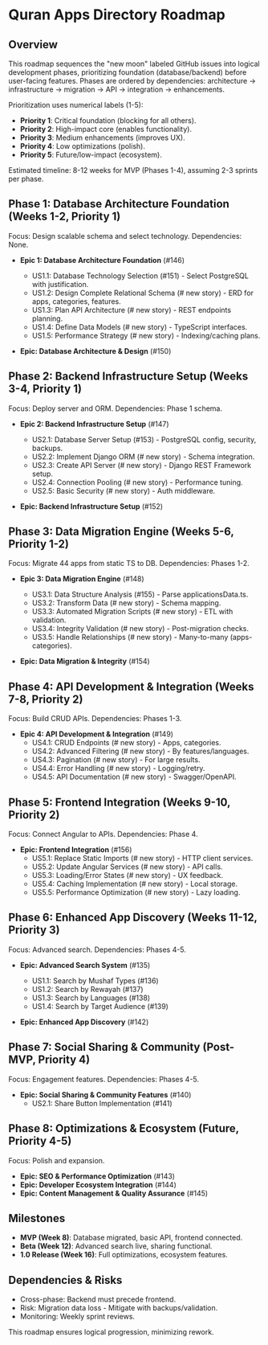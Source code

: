 # Quran Apps Directory Roadmap

## Overview
This roadmap sequences the "new moon" labeled GitHub issues into logical development phases, prioritizing foundation (database/backend) before user-facing features. Phases are ordered by dependencies: architecture → infrastructure → migration → API → integration → enhancements.

Prioritization uses numerical labels (1-5):
- **Priority 1**: Critical foundation (blocking for all others).
- **Priority 2**: High-impact core (enables functionality).
- **Priority 3**: Medium enhancements (improves UX).
- **Priority 4**: Low optimizations (polish).
- **Priority 5**: Future/low-impact (ecosystem).

Estimated timeline: 8-12 weeks for MVP (Phases 1-4), assuming 2-3 sprints per phase.

## Phase 1: Database Architecture Foundation (Weeks 1-2, Priority 1)
Focus: Design scalable schema and select technology. Dependencies: None.

- **Epic 1: Database Architecture Foundation** (#146)
  - US1.1: Database Technology Selection (#151) - Select PostgreSQL with justification.
  - US1.2: Design Complete Relational Schema (# new story) - ERD for apps, categories, features.
  - US1.3: Plan API Architecture (# new story) - REST endpoints planning.
  - US1.4: Define Data Models (# new story) - TypeScript interfaces.
  - US1.5: Performance Strategy (# new story) - Indexing/caching plans.

- **Epic: Database Architecture & Design** (#150)

## Phase 2: Backend Infrastructure Setup (Weeks 3-4, Priority 1)
Focus: Deploy server and ORM. Dependencies: Phase 1 schema.

- **Epic 2: Backend Infrastructure Setup** (#147)
  - US2.1: Database Server Setup (#153) - PostgreSQL config, security, backups.
  - US2.2: Implement Django ORM (# new story) - Schema integration.
  - US2.3: Create API Server (# new story) - Django REST Framework setup.
  - US2.4: Connection Pooling (# new story) - Performance tuning.
  - US2.5: Basic Security (# new story) - Auth middleware.

- **Epic: Backend Infrastructure Setup** (#152)

## Phase 3: Data Migration Engine (Weeks 5-6, Priority 1-2)
Focus: Migrate 44 apps from static TS to DB. Dependencies: Phases 1-2.

- **Epic 3: Data Migration Engine** (#148)
  - US3.1: Data Structure Analysis (#155) - Parse applicationsData.ts.
  - US3.2: Transform Data (# new story) - Schema mapping.
  - US3.3: Automated Migration Scripts (# new story) - ETL with validation.
  - US3.4: Integrity Validation (# new story) - Post-migration checks.
  - US3.5: Handle Relationships (# new story) - Many-to-many (apps-categories).

- **Epic: Data Migration & Integrity** (#154)

## Phase 4: API Development & Integration (Weeks 7-8, Priority 2)
Focus: Build CRUD APIs. Dependencies: Phases 1-3.

- **Epic 4: API Development & Integration** (#149)
  - US4.1: CRUD Endpoints (# new story) - Apps, categories.
  - US4.2: Advanced Filtering (# new story) - By features/languages.
  - US4.3: Pagination (# new story) - For large results.
  - US4.4: Error Handling (# new story) - Logging/retry.
  - US4.5: API Documentation (# new story) - Swagger/OpenAPI.

## Phase 5: Frontend Integration (Weeks 9-10, Priority 2)
Focus: Connect Angular to APIs. Dependencies: Phase 4.

- **Epic: Frontend Integration** (#156)
  - US5.1: Replace Static Imports (# new story) - HTTP client services.
  - US5.2: Update Angular Services (# new story) - API calls.
  - US5.3: Loading/Error States (# new story) - UX feedback.
  - US5.4: Caching Implementation (# new story) - Local storage.
  - US5.5: Performance Optimization (# new story) - Lazy loading.

## Phase 6: Enhanced App Discovery (Weeks 11-12, Priority 3)
Focus: Advanced search. Dependencies: Phases 4-5.

- **Epic: Advanced Search System** (#135)
  - US1.1: Search by Mushaf Types (#136)
  - US1.2: Search by Rewayah (#137)
  - US1.3: Search by Languages (#138)
  - US1.4: Search by Target Audience (#139)

- **Epic: Enhanced App Discovery** (#142)

## Phase 7: Social Sharing & Community (Post-MVP, Priority 4)
Focus: Engagement features. Dependencies: Phases 4-5.

- **Epic: Social Sharing & Community Features** (#140)
  - US2.1: Share Button Implementation (#141)

## Phase 8: Optimizations & Ecosystem (Future, Priority 4-5)
Focus: Polish and expansion.

- **Epic: SEO & Performance Optimization** (#143)
- **Epic: Developer Ecosystem Integration** (#144)
- **Epic: Content Management & Quality Assurance** (#145)

## Milestones
- **MVP (Week 8)**: Database migrated, basic API, frontend connected.
- **Beta (Week 12)**: Advanced search live, sharing functional.
- **1.0 Release (Week 16)**: Full optimizations, ecosystem features.

## Dependencies & Risks
- Cross-phase: Backend must precede frontend.
- Risk: Migration data loss - Mitigate with backups/validation.
- Monitoring: Weekly sprint reviews.

This roadmap ensures logical progression, minimizing rework.
